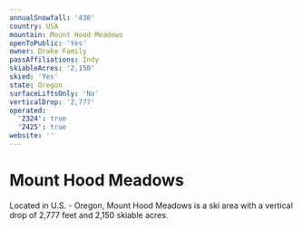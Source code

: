 ```yaml
---
annualSnowfall: '430'
country: USA
mountain: Mount Hood Meadows
openToPublic: 'Yes'
owner: Drake Family
passAffiliations: Indy
skiableAcres: '2,150'
skied: 'Yes'
state: Oregon
surfaceLiftsOnly: 'No'
verticalDrop: '2,777'
operated:
  '2324': true
  '2425': true
website: ''
---
```



# Mount Hood Meadows

Located in U.S. - Oregon, Mount Hood Meadows is a ski area with a vertical drop of 2,777 feet and 2,150 skiable acres.
